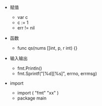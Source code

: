 * 赋值
    * var c
    * c := 1
    * err != nil
* 函数
    * func qs(nums []int, p, r int) {}

* 输入输出
    * fmt.Println()
    * fmt.Sprintf("[%d][%s]", errno, errmsg)

* import 
    * import ( "fmt" "xx" )
    * package main
